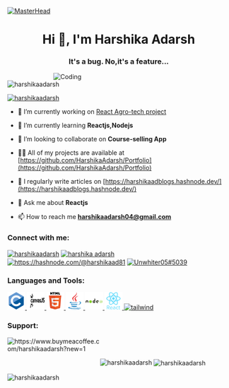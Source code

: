 [![MasterHead](https://media.licdn.com/dms/image/D563DAQFIJGy_J4EvYA/image-scale_191_1128/0/1666883668428?e=1675425600&v=beta&t=q5S0E-n5z-gDvzZPdOvK7oorksu-JESWk3DdbbvU2ss)](https://codegrills.in)
<h1 align="center">Hi 👋, I'm Harshika Adarsh</h1>
<h3 align="center">It's a bug. No,it's a feature...</h3>

<img align="right" alt="Coding" width="400" src="https://media.tenor.com/rePDfDWO3XoAAAAd/hacking.gif">

<p align="left"> <img src="https://komarev.com/ghpvc/?username=harshikaadarsh&label=Profile%20views&color=0e75b6&style=flat" alt="harshikaadarsh" /> </p>

<p align="left"> <a href="https://twitter.com/harshikaadarsh" target="blank"><img src="https://img.shields.io/twitter/follow/harshikaadarsh?logo=twitter&style=for-the-badge" alt="harshikaadarsh" /></a> </p>

- 🔭 I’m currently working on [React Agro-tech project](https://github.com/HarshikaAdarsh/Agrotech_React)

- 🌱 I’m currently learning **Reactjs,Nodejs**

- 👯 I’m looking to collaborate on **Course-selling App**

- 👨‍💻 All of my projects are available at [https://github.com/HarshikaAdarsh/Portfolio](https://github.com/HarshikaAdarsh/Portfolio)

- 📝 I regularly write articles on [https://harshikaadblogs.hashnode.dev/](https://harshikaadblogs.hashnode.dev/)

- 💬 Ask me about **Reactjs**

- 📫 How to reach me **harshikaadarsh04@gmail.com**

<h3 align="left">Connect with me:</h3>
<p align="left">
<a href="https://twitter.com/harshikaadarsh" target="blank"><img align="center" src="https://raw.githubusercontent.com/rahuldkjain/github-profile-readme-generator/master/src/images/icons/Social/twitter.svg" alt="harshikaadarsh" height="30" width="40" /></a>
<a href="https://linkedin.com/in/harshika adarsh" target="blank"><img align="center" src="https://raw.githubusercontent.com/rahuldkjain/github-profile-readme-generator/master/src/images/icons/Social/linked-in-alt.svg" alt="harshika adarsh" height="30" width="40" /></a>
<a href="https://hashnode.com/https://hashnode.com/@harshikaad81" target="blank"><img align="center" src="https://raw.githubusercontent.com/rahuldkjain/github-profile-readme-generator/master/src/images/icons/Social/hashnode.svg" alt="https://hashnode.com/@harshikaad81" height="30" width="40" /></a>
<a href="https://discord.gg/Unwhiter05#5039" target="blank"><img align="center" src="https://raw.githubusercontent.com/rahuldkjain/github-profile-readme-generator/master/src/images/icons/Social/discord.svg" alt="Unwhiter05#5039" height="30" width="40" /></a>
</p>

<h3 align="left">Languages and Tools:</h3>
<p align="left"> <a href="https://www.cprogramming.com/" target="_blank" rel="noreferrer"> <img src="https://raw.githubusercontent.com/devicons/devicon/master/icons/c/c-original.svg" alt="c" width="40" height="40"/> </a> <a href="https://canvasjs.com" target="_blank" rel="noreferrer"> <img src="https://raw.githubusercontent.com/Hardik0307/Hardik0307/master/assets/canvasjs-charts.svg" alt="canvasjs" width="40" height="40"/> </a> <a href="https://www.w3.org/html/" target="_blank" rel="noreferrer"> <img src="https://raw.githubusercontent.com/devicons/devicon/master/icons/html5/html5-original-wordmark.svg" alt="html5" width="40" height="40"/> </a> <a href="https://www.java.com" target="_blank" rel="noreferrer"> <img src="https://raw.githubusercontent.com/devicons/devicon/master/icons/java/java-original.svg" alt="java" width="40" height="40"/> </a> <a href="https://nodejs.org" target="_blank" rel="noreferrer"> <img src="https://raw.githubusercontent.com/devicons/devicon/master/icons/nodejs/nodejs-original-wordmark.svg" alt="nodejs" width="40" height="40"/> </a> <a href="https://reactjs.org/" target="_blank" rel="noreferrer"> <img src="https://raw.githubusercontent.com/devicons/devicon/master/icons/react/react-original-wordmark.svg" alt="react" width="40" height="40"/> </a> <a href="https://tailwindcss.com/" target="_blank" rel="noreferrer"> <img src="https://www.vectorlogo.zone/logos/tailwindcss/tailwindcss-icon.svg" alt="tailwind" width="40" height="40"/> </a> </p>

<h3 align="left">Support:</h3>
<p><a href="https://www.buymeacoffee.com/https://www.buymeacoffee.com/harshikaadarsh?new=1"> <img align="left" src="https://cdn.buymeacoffee.com/buttons/v2/default-yellow.png" height="50" width="210" alt="https://www.buymeacoffee.com/harshikaadarsh?new=1" /></a></p><br><br>

<p><img align="left" src="https://github-readme-stats.vercel.app/api/top-langs?username=harshikaadarsh&show_icons=true&locale=en&layout=compact" alt="harshikaadarsh" /></p>

<p>&nbsp;<img align="center" src="https://github-readme-stats.vercel.app/api?username=harshikaadarsh&show_icons=true&locale=en" alt="harshikaadarsh" /></p>

<p><img align="center" src="https://github-readme-streak-stats.herokuapp.com/?user=harshikaadarsh&" alt="harshikaadarsh" /></p>
